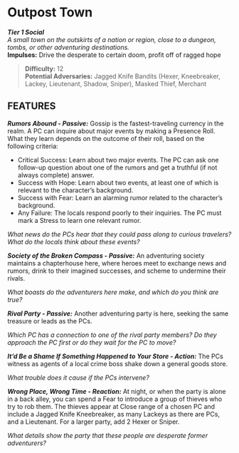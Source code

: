 # Outpost Town

***Tier 1 Social***  
*A small town on the outskirts of a nation or region, close to a dungeon, tombs, or other adventuring destinations.*  
**Impulses:** Drive the desperate to certain doom, profit off of ragged hope

> **Difficulty:** 12  
> **Potential Adversaries:** Jagged Knife Bandits (Hexer, Kneebreaker, Lackey, Lieutenant, Shadow, Sniper), Masked Thief, Merchant

## FEATURES

***Rumors Abound - Passive:*** Gossip is the fastest-traveling currency in the realm. A PC can inquire about major events by making a Presence Roll. What they learn depends on the outcome of their roll, based on the following criteria:

  - Critical Success: Learn about two major events. The PC can ask one follow-up question about one of the rumors and get a truthful (if not always complete) answer.
  - Success with Hope: Learn about two events, at least one of which is relevant to the character’s background.
  - Success with Fear: Learn an alarming rumor related to the character’s background.
  - Any Failure: The locals respond poorly to their inquiries. The PC must mark a Stress to learn one relevant rumor.

  *What news do the PCs hear that they could pass along to curious travelers? What do the locals think about these events?*

***Society of the Broken Compass - Passive:*** An adventuring society maintains a chapterhouse here, where heroes meet to exchange news and rumors, drink to their imagined successes, and scheme to undermine their rivals.

  *What boasts do the adventurers here make, and which do you think are true?*

***Rival Party - Passive:*** Another adventuring party is here, seeking the same treasure or leads as the PCs.

  *Which PC has a connection to one of the rival party members? Do they approach the PC first or do they wait for the PC to move?*

***It’d Be a Shame If Something Happened to Your Store - Action:*** The PCs witness as agents of a local crime boss shake down a general goods store.

  *What trouble does it cause if the PCs intervene?*

***Wrong Place, Wrong Time - Reaction:*** At night, or when the party is alone in a back alley, you can spend a Fear to introduce a group of thieves who try to rob them. The thieves appear at Close range of a chosen PC and include a Jagged Knife Kneebreaker, as many Lackeys as there are PCs, and a Lieutenant. For a larger party, add 2 Hexer or Sniper.

  *What details show the party that these people are desperate former adventurers?*
